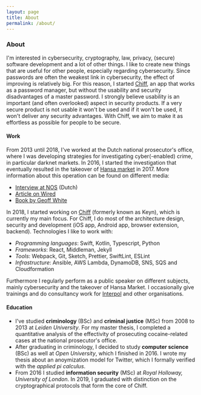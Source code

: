 ```yaml
---
layout: page
title: About
permalink: /about/
---
```


### About

I'm interested in cybersecurity, cryptography, law, privacy, (secure) software development and a lot of other things.
I like to create new things that are useful for other people, especially regarding cybersecurity. 
Since passwords are often the weakest link in cybersecurity, the effect of improving is relatively big.
For this reason, I started [Chiff](https://chiff.app), an app that works as a password manager, but without the usability and security disadvantages of a master password.
I strongly believe usability is an important (and often overlooked) aspect in security products. If a very secure product is not usable it won't be used and if it won't be used, it won't deliver any security advantages.
With Chiff, we aim to make it as effortless as possible for people to be secure.

#### Work
From 2013 until 2018, I've worked at the Dutch national prosecutor's office, where I was developing strategies for investigating cyber(-enabled) crime, in particular darknet markets.
In 2016, I started the investigation that eventually resulted in the takeover of [Hansa market](https://en.wikipedia.org/wiki/Hansa_(market)) in 2017. More information about this operation can be found on different media:
- [Interview at NOS](https://nos.nl/nieuwsuur/video/2211812-reportage-betrokkenen-vertellen-over-overname-drugssite.html) (Dutch)
- [Article on Wired](https://www.wired.com/story/hansa-dutch-police-sting-operation/)
- [Book by Geoff White](https://www.amazon.com/Crime-Dot-Com-Viruses-Rigging/dp/1789142857)

In 2018, I started working on [Chiff](https://chiff.app) (formerly known as Keyn), which is currently my main focus. For Chiff, I do most of the architecture design, security and development (iOS app, Android app, browser extension, backend). Technologies I like to work with:
- *Programming languages*: Swift, Kotlin, Typescript, Python
- *Frameworks*: React, Middleman, Jekyll
- *Tools*: Webpack, Git, Sketch, Prettier, SwiftLint, ESLint
- *Infrastructure*: Ansible, AWS Lambda, DynamoDB, SNS, SQS and Cloudformation

Furthermore I regularly perform as a public speaker on different subjects, mainly cybersecurity and the takeover of Hansa Market. I occasionally give trainings and do consultancy work for [Interpol](https://www.interpol.int/) and other organisations.

#### Education
- I've studied **criminology** (BSc) and **criminal justice** (MSc) from 2008 to 2013 at *Leiden University*. For my master thesis, I completed a quantitative analysis of the effectivity of prosecuting cocaine-related cases at the national prosecutor's office. 
- After graduating in criminology, I decided to study **computer science** (BSc) as well at *Open University*, which I finished in 2016. I wrote my thesis about an anoymization model for Twitter, which I formally verified with the *applied pi calculus*.
- From 2016 I studied **information security** (MSc) at *Royal Holloway, University of London*. In 2019, I graduated with distinction on the cryptographical protocols that form the core of Chiff.
